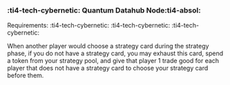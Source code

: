 ### :ti4-tech-cybernetic: **Quantum Datahub Node**:ti4-absol:

Requirements: :ti4-tech-cybernetic: :ti4-tech-cybernetic: :ti4-tech-cybernetic:

When another player would choose a strategy card during the strategy phase, if you do not have a strategy card, you may exhaust this card, spend a token from your strategy pool, and give that player 1 trade good for each player that does not have a strategy card to choose your strategy card before them.
